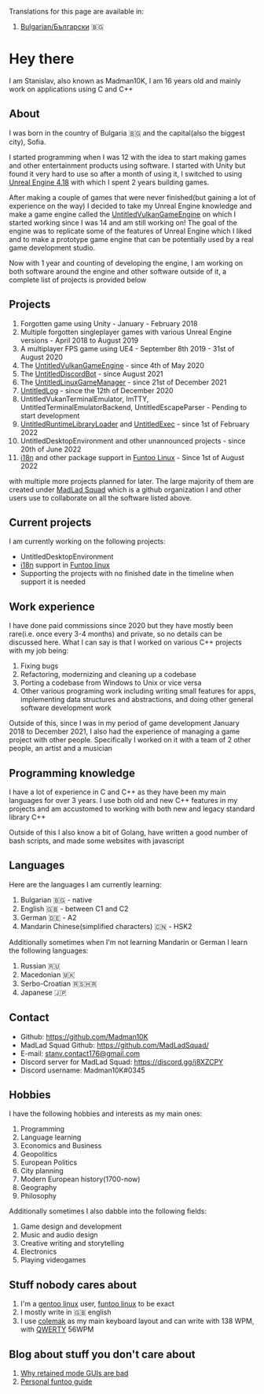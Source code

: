 Translations for this page are available in:
1. [Bulgarian/Български](https://madman10k.github.io/translations/bg/main) 🇧🇬

# Hey there
I am Stanislav, also known as Madman10K, I am 16 years old and mainly work on applications using C and C++

## About
I was born in the country of Bulgaria 🇧🇬 and the capital(also the biggest city), Sofia.

I started programming when I was 12 with the idea to start making games and other entertainment products using software. I started with Unity but found it very hard to use so after a month of using it, I switched to using [Unreal Engine 4.18](https://www.unrealengine.com/en-US/blog/unreal-engine-4-18-released) with which I spent 2 years building games.

After making a couple of games that were never finished(but gaining a lot of experience on the way) I decided to take my Unreal Engine knowledge and make a game engine called the [UntitledVulkanGameEngine](https://github.com/MadLadSquad/UntitledVulkanGameEngine) on which I started working since I was 14 and am still working on! 
The goal of the engine was to replicate some of the features of Unreal Engine which I liked and to make a prototype game engine that can be potentially used by a real game development studio.

Now with 1 year and counting of developing the engine, I am working on both software around the engine and other software outside of it, a complete list of projects is provided below
## Projects
1. Forgotten game using Unity - January - February 2018
1. Multiple forgotten singleplayer games with various Unreal Engine versions - April 2018 to August 2019
1. A multiplayer FPS game using UE4 - September 8th 2019 - 31st of August 2020
1. The [UntitledVulkanGameEngine](https://github.com/MadLadSquad/UntitledVulkanGameEngine) - since 4th of May 2020
1. The [UntitledDiscordBot](https://github.com/MadLadSquad/MadLadSquadBot) - since August 2021
1. The [UntitledLinuxGameManager](https://github.com/MadLadSquad/UntitledLinuxGameManager/) - since 21st of December 2021
1. [UntitledLog](https://github.com/MadLadSquad/UntitledLog/) - since the 12th of December 2020
1. UntitledVukanTerminalEmulator, ImTTY, UntitledTerminalEmulatorBackend, UntitledEscapeParser - Pending to start development
1. [UntitledRuntimeLibraryLoader](https://github.com/MadLadSquad/UntitledRuntimeLibraryLoader/) and [UntitledExec](https://github.com/MadLadSquad/UntitledExec) - since 1st of February 2022
1. UntitledDesktopEnvironment and other unannounced projects - since  20th of June 2022
1. [i18n](https://en.wikipedia.org/wiki/Internationalization_and_localization) and other package support in [Funtoo Linux](https://funtoo.org/) - Since 1st of August 2022

with multiple more projects planned for later. The large majority of them are created under [MadLad Squad](https://github.com/MadLadSquad) which is a github organization I and other users use to collaborate on all the software listed above.

## Current projects
I am currently working on the following projects:
- UntitledDesktopEnvironment
- [i18n](https://en.wikipedia.org/wiki/Internationalization_and_localization) support in [Funtoo linux](https://www.funtoo.org/Funtoo:CJK)
- Supporting the projects with no finished date in the timeline when support it is needed

## Work experience
I have done paid commissions since 2020 but they have mostly been rare(i.e. once every 3-4 months) and private, so no details can be discussed here. What I can say is that I worked on various C++ projects with my job being:
1. Fixing bugs
1. Refactoring, modernizing and cleaning up a codebase
1. Porting a codebase from Windows to Unix or vice versa
1. Other various programing work including writing small features for apps, implementing data structures and abstractions, and doing other general software development work

Outside of this, since I was in my period of game development January 2018 to December 2021, I also had the experience of managing a game project with other people. Specifically I worked on it with a team of 2 other people, an artist and a musician

## Programming knowledge
I have a lot of experience in C and C++ as they have been my main languages for over 3 years. I use both old and new C++ features in my projects and am accustomed to working with both new and legacy standard library C++

Outside of this I also know a bit of Golang, have written a good number of bash scripts, and made some websites with javascript

## Languages
Here are the languages I am currently learning:
1. Bulgarian 🇧🇬 - native
1. English 🇬🇧 - between C1 and C2
1. German 🇩🇪 - A2
1. Mandarin Chinese(simplified characters) 🇨🇳 - HSK2

Additionally sometimes when I'm not learning Mandarin or German I learn the following languages:
1. Russian 🇷🇺
1. Macedonian 🇲🇰
1. Serbo-Croatian 🇷🇸🇭🇷
1. Japanese 🇯🇵

## Contact
- Github: <https://github.com/Madman10K>
- MadLad Squad Github: <https://github.com/MadLadSquad/>
- E-mail: stanv.contact176@gmail.com
- Discord server for MadLad Squad: <https://discord.gg/j8XZCPY>
- Discord username: Madman10K#0345

## Hobbies
I have the following hobbies and interests as my main ones:
1. Programming
1. Language learning
1. Economics and Business
1. Geopolitics
1. European Politics
1. City planning
1. Modern European history(1700-now)
1. Geography
1. Philosophy

Additionally sometimes I also dabble into the following fields:
1. Game design and development
1. Music and audio design
1. Creative writing and storytelling
1. Electronics
1. Playing videogames

## Stuff nobody cares about
1. I'm a [gentoo linux](https://www.gentoo.org/) user, [funtoo linux](https://www.funtoo.org/Welcome) to be exact
1. I mostly write in 🇬🇧 english
1. I use [colemak](https://colemak.com/) as my main keyboard layout and can write with 138 WPM, with [QWERTY](https://en.wikipedia.org/wiki/QWERTY) 56WPM

## Blog about stuff you don't care about
1. [Why retained mode GUIs are bad](https://madman10k.github.io/retained-mode-guis)
2. [Personal funtoo guide](https://madman10k.github.io/personal-funtoo-guide)
